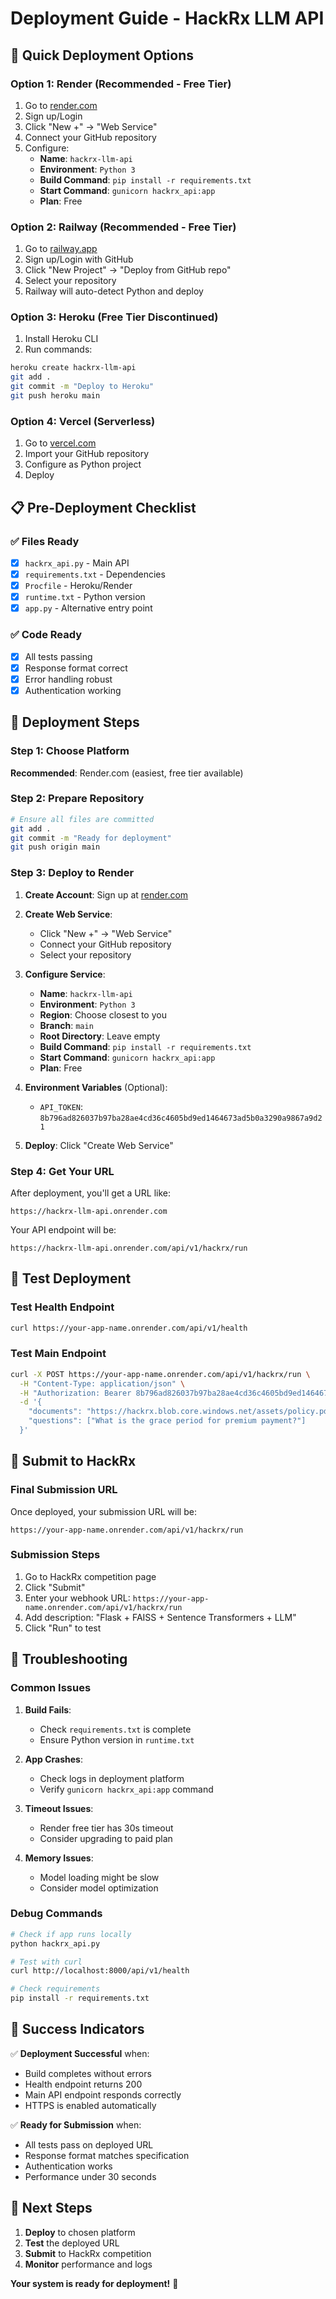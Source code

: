 # Deployment Guide - HackRx LLM API

## 🚀 Quick Deployment Options

### Option 1: Render (Recommended - Free Tier)
1. Go to [render.com](https://render.com)
2. Sign up/Login
3. Click "New +" → "Web Service"
4. Connect your GitHub repository
5. Configure:
   - **Name**: `hackrx-llm-api`
   - **Environment**: `Python 3`
   - **Build Command**: `pip install -r requirements.txt`
   - **Start Command**: `gunicorn hackrx_api:app`
   - **Plan**: Free

### Option 2: Railway (Recommended - Free Tier)
1. Go to [railway.app](https://railway.app)
2. Sign up/Login with GitHub
3. Click "New Project" → "Deploy from GitHub repo"
4. Select your repository
5. Railway will auto-detect Python and deploy

### Option 3: Heroku (Free Tier Discontinued)
1. Install Heroku CLI
2. Run commands:
```bash
heroku create hackrx-llm-api
git add .
git commit -m "Deploy to Heroku"
git push heroku main
```

### Option 4: Vercel (Serverless)
1. Go to [vercel.com](https://vercel.com)
2. Import your GitHub repository
3. Configure as Python project
4. Deploy

## 📋 Pre-Deployment Checklist

### ✅ Files Ready
- [x] `hackrx_api.py` - Main API
- [x] `requirements.txt` - Dependencies
- [x] `Procfile` - Heroku/Render
- [x] `runtime.txt` - Python version
- [x] `app.py` - Alternative entry point

### ✅ Code Ready
- [x] All tests passing
- [x] Response format correct
- [x] Error handling robust
- [x] Authentication working

## 🎯 Deployment Steps

### Step 1: Choose Platform
**Recommended**: Render.com (easiest, free tier available)

### Step 2: Prepare Repository
```bash
# Ensure all files are committed
git add .
git commit -m "Ready for deployment"
git push origin main
```

### Step 3: Deploy to Render

1. **Create Account**: Sign up at [render.com](https://render.com)

2. **Create Web Service**:
   - Click "New +" → "Web Service"
   - Connect your GitHub repository
   - Select your repository

3. **Configure Service**:
   - **Name**: `hackrx-llm-api`
   - **Environment**: `Python 3`
   - **Region**: Choose closest to you
   - **Branch**: `main`
   - **Root Directory**: Leave empty
   - **Build Command**: `pip install -r requirements.txt`
   - **Start Command**: `gunicorn hackrx_api:app`
   - **Plan**: Free

4. **Environment Variables** (Optional):
   - `API_TOKEN`: `8b796ad826037b97ba28ae4cd36c4605bd9ed1464673ad5b0a3290a9867a9d21`

5. **Deploy**: Click "Create Web Service"

### Step 4: Get Your URL
After deployment, you'll get a URL like:
```
https://hackrx-llm-api.onrender.com
```

Your API endpoint will be:
```
https://hackrx-llm-api.onrender.com/api/v1/hackrx/run
```

## 🧪 Test Deployment

### Test Health Endpoint
```bash
curl https://your-app-name.onrender.com/api/v1/health
```

### Test Main Endpoint
```bash
curl -X POST https://your-app-name.onrender.com/api/v1/hackrx/run \
  -H "Content-Type: application/json" \
  -H "Authorization: Bearer 8b796ad826037b97ba28ae4cd36c4605bd9ed1464673ad5b0a3290a9867a9d21" \
  -d '{
    "documents": "https://hackrx.blob.core.windows.net/assets/policy.pdf?sv=2023-01-03&st=2025-07-04T09%3A11%3A24Z&se=2027-07-05T09%3A11%3A00Z&sr=b&sp=r&sig=N4a9OU0w0QXO6AOIBiu4bpl7AXvEZogeT%2FjUHNO7HzQ%3D",
    "questions": ["What is the grace period for premium payment?"]
  }'
```

## 🎯 Submit to HackRx

### Final Submission URL
Once deployed, your submission URL will be:
```
https://your-app-name.onrender.com/api/v1/hackrx/run
```

### Submission Steps
1. Go to HackRx competition page
2. Click "Submit"
3. Enter your webhook URL: `https://your-app-name.onrender.com/api/v1/hackrx/run`
4. Add description: "Flask + FAISS + Sentence Transformers + LLM"
5. Click "Run" to test

## 🔧 Troubleshooting

### Common Issues

1. **Build Fails**:
   - Check `requirements.txt` is complete
   - Ensure Python version in `runtime.txt`

2. **App Crashes**:
   - Check logs in deployment platform
   - Verify `gunicorn hackrx_api:app` command

3. **Timeout Issues**:
   - Render free tier has 30s timeout
   - Consider upgrading to paid plan

4. **Memory Issues**:
   - Model loading might be slow
   - Consider model optimization

### Debug Commands
```bash
# Check if app runs locally
python hackrx_api.py

# Test with curl
curl http://localhost:8000/api/v1/health

# Check requirements
pip install -r requirements.txt
```

## 🚀 Success Indicators

✅ **Deployment Successful** when:
- Build completes without errors
- Health endpoint returns 200
- Main API endpoint responds correctly
- HTTPS is enabled automatically

✅ **Ready for Submission** when:
- All tests pass on deployed URL
- Response format matches specification
- Authentication works
- Performance under 30 seconds

## 🎯 Next Steps

1. **Deploy** to chosen platform
2. **Test** the deployed URL
3. **Submit** to HackRx competition
4. **Monitor** performance and logs

**Your system is ready for deployment!** 🚀 